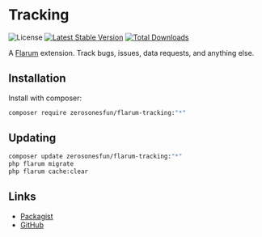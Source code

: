 # Tracking

![License](https://img.shields.io/badge/license-MIT-blue.svg) [![Latest Stable Version](https://img.shields.io/packagist/v/zerosonesfun/flarum-tracking.svg)](https://packagist.org/packages/zerosonesfun/flarum-tracking) [![Total Downloads](https://img.shields.io/packagist/dt/zerosonesfun/flarum-tracking.svg)](https://packagist.org/packages/zerosonesfun/flarum-tracking)

A [Flarum](http://flarum.org) extension. Track bugs, issues, data requests, and anything else.

## Installation

Install with composer:

```sh
composer require zerosonesfun/flarum-tracking:"*"
```

## Updating

```sh
composer update zerosonesfun/flarum-tracking:"*"
php flarum migrate
php flarum cache:clear
```

## Links

- [Packagist](https://packagist.org/packages/zerosonesfun/flarum-tracking)
- [GitHub](https://github.com/zerosonesfun/flarum-tracking)

